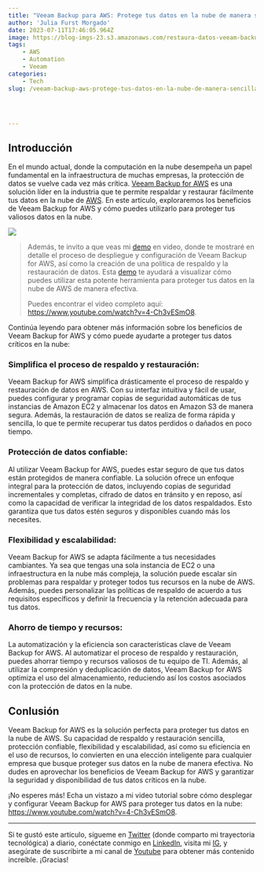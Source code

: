 ```yaml
---
title: "Veeam Backup para AWS: Protege tus datos en la nube de manera sencilla"
author: 'Julia Furst Morgado'
date: 2023-07-11T17:46:05.964Z
image: https://blog-imgs-23.s3.amazonaws.com/restaura-datos-veeam-backup-aws.png
tags: 
    - AWS
    - Automation
    - Veeam
categories: 
    - Tech
slug: /veeam-backup-aws-protege-tus-datos-en-la-nube-de-manera-sencilla




---
```


## Introducción
En el mundo actual, donde la computación en la nube desempeña un papel fundamental en la infraestructura de muchas empresas, la protección de datos se vuelve cada vez más crítica. [Veeam Backup for AWS](https://www.veeam.com/es/aws-backup.html) es una solución líder en la industria que te permite respaldar y restaurar fácilmente tus datos en la nube de [AWS](https://www.aws.com/). En este artículo, exploraremos los beneficios de Veeam Backup for AWS y cómo puedes utilizarlo para proteger tus valiosos datos en la nube.

![](https://blog-imgs-23.s3.amazonaws.com/s3_repo_vba_architecture.png)

> Además, te invito a que veas mi [demo](https://www.youtube.com/watch?v=4-Ch3vESmO8) en video, donde te mostraré en detalle el proceso de despliegue y configuración de Veeam Backup for AWS, así como la creación de una política de respaldo y la restauración de datos. Esta [demo](https://www.youtube.com/watch?v=4-Ch3vESmO8) te ayudará a visualizar cómo puedes utilizar esta potente herramienta para proteger tus datos en la nube de AWS de manera efectiva.
> 
> Puedes encontrar el video completo aquí: https://www.youtube.com/watch?v=4-Ch3vESmO8.

Continúa leyendo para obtener más información sobre los beneficios de Veeam Backup for AWS y cómo puede ayudarte a proteger tus datos críticos en la nube:

### Simplifica el proceso de respaldo y restauración:
Veeam Backup for AWS simplifica drásticamente el proceso de respaldo y restauración de datos en AWS. Con su interfaz intuitiva y fácil de usar, puedes configurar y programar copias de seguridad automáticas de tus instancias de Amazon EC2 y almacenar los datos en Amazon S3 de manera segura. Además, la restauración de datos se realiza de forma rápida y sencilla, lo que te permite recuperar tus datos perdidos o dañados en poco tiempo.

### Protección de datos confiable:
Al utilizar Veeam Backup for AWS, puedes estar seguro de que tus datos están protegidos de manera confiable. La solución ofrece un enfoque integral para la protección de datos, incluyendo copias de seguridad incrementales y completas, cifrado de datos en tránsito y en reposo, así como la capacidad de verificar la integridad de los datos respaldados. Esto garantiza que tus datos estén seguros y disponibles cuando más los necesites.

### Flexibilidad y escalabilidad:
Veeam Backup for AWS se adapta fácilmente a tus necesidades cambiantes. Ya sea que tengas una sola instancia de EC2 o una infraestructura en la nube más compleja, la solución puede escalar sin problemas para respaldar y proteger todos tus recursos en la nube de AWS. Además, puedes personalizar las políticas de respaldo de acuerdo a tus requisitos específicos y definir la frecuencia y la retención adecuada para tus datos.

### Ahorro de tiempo y recursos:
La automatización y la eficiencia son características clave de Veeam Backup for AWS. Al automatizar el proceso de respaldo y restauración, puedes ahorrar tiempo y recursos valiosos de tu equipo de TI. Además, al utilizar la compresión y deduplicación de datos, Veeam Backup for AWS optimiza el uso del almacenamiento, reduciendo así los costos asociados con la protección de datos en la nube.

## Conlusión
Veeam Backup for AWS es la solución perfecta para proteger tus datos en la nube de AWS. Su capacidad de respaldo y restauración sencilla, protección confiable, flexibilidad y escalabilidad, así como su eficiencia en el uso de recursos, lo convierten en una elección inteligente para cualquier empresa que busque proteger sus datos en la nube de manera efectiva. No dudes en aprovechar los beneficios de Veeam Backup for AWS y garantizar la seguridad y disponibilidad de tus datos críticos en la nube.

¡No esperes más! Echa un vistazo a mi video tutorial sobre cómo desplegar y configurar Veeam Backup for AWS para proteger tus datos en la nube: https://www.youtube.com/watch?v=4-Ch3vESmO8.

***
Si te gustó este artículo, sígueme en [Twitter](https://twitter.com/juliafmorgado) (donde comparto mi trayectoria tecnológica) a diario, conéctate conmigo en [LinkedIn](https://www.linkedin.com/in/juliafmorgado/), visita mi [IG](https://www.instagram.com/juliafmorgado/), y asegúrate de suscribirte a mi canal de [Youtube](https://www.youtube.com/c/JuliaFMorgadoES) para obtener más contenido increíble. ¡Gracias!